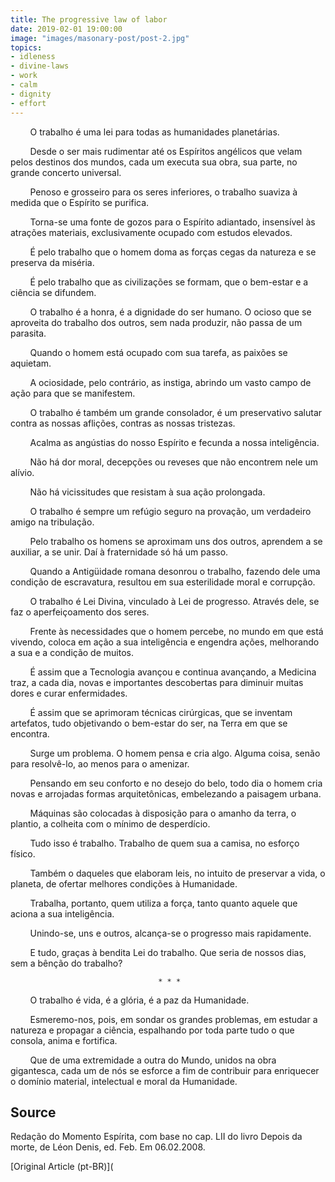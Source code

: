 ```yaml
---
title: The progressive law of labor 
date: 2019-02-01 19:00:00
image: "images/masonary-post/post-2.jpg"
topics: 
- idleness
- divine-laws
- work
- calm
- dignity
- effort
---
```


        O trabalho é uma lei para todas as humanidades planetárias.

        Desde o ser mais rudimentar até os Espíritos angélicos que velam pelos
destinos dos mundos, cada um executa sua obra, sua parte, no grande concerto
universal.

        Penoso e grosseiro para os seres inferiores, o trabalho suaviza à
medida que o Espírito se purifica.

        Torna-se uma fonte de gozos para o Espírito adiantado, insensível às
atrações materiais, exclusivamente ocupado com estudos elevados.

        É pelo trabalho que o homem doma as forças cegas da natureza e se
preserva da miséria.

        É pelo trabalho que as civilizações se formam, que o bem-estar e a
ciência se difundem.

        O trabalho é a honra, é a dignidade do ser humano. O ocioso que se
aproveita do trabalho dos outros, sem nada produzir, não passa de um parasita.

        Quando o homem está ocupado com sua tarefa, as paixões se aquietam.

        A ociosidade, pelo contrário, as instiga, abrindo um vasto campo de
ação para que se manifestem.

        O trabalho é também um grande consolador, é um preservativo salutar
contra as nossas aflições, contras as nossas tristezas.

        Acalma as angústias do nosso Espírito e fecunda a nossa inteligência.

        Não há dor moral, decepções ou reveses que não encontrem nele um
alívio.

        Não há vicissitudes que resistam à sua ação prolongada.

        O trabalho é sempre um refúgio seguro na provação, um verdadeiro amigo
na tribulação.

        Pelo trabalho os homens se aproximam uns dos outros, aprendem a se
auxiliar, a se unir. Daí à fraternidade só há um passo.

        Quando a Antigüidade romana desonrou o trabalho, fazendo dele uma
condição de escravatura, resultou em sua esterilidade moral e corrupção.

        O trabalho é Lei Divina, vinculado à Lei de progresso. Através dele, se
faz o aperfeiçoamento dos seres.

        Frente às necessidades que o homem percebe, no mundo em que está
vivendo, coloca em ação a sua inteligência e engendra ações, melhorando a sua e
a condição de muitos.

        É assim que a Tecnologia avançou e continua avançando, a Medicina traz,
a cada dia, novas e importantes descobertas para diminuir muitas dores e curar
enfermidades.

        É assim que se aprimoram técnicas cirúrgicas, que se inventam
artefatos, tudo objetivando o bem-estar do ser, na Terra em que se encontra.

        Surge um problema. O homem pensa e cria algo. Alguma coisa, senão para
resolvê-lo, ao menos para o amenizar.

        Pensando em seu conforto e no desejo do belo, todo dia o homem cria
novas e arrojadas formas arquitetônicas, embelezando a paisagem urbana.

        Máquinas são colocadas à disposição para o amanho da terra, o plantio,
a colheita com o mínimo de desperdício.

        Tudo isso é trabalho. Trabalho de quem sua a camisa, no esforço físico.

        Também o daqueles que elaboram leis, no intuito de preservar a vida, o
planeta, de ofertar melhores condições à Humanidade.

        Trabalha, portanto, quem utiliza a força, tanto quanto aquele que
aciona a sua inteligência.

        Unindo-se, uns e outros, alcança-se o progresso mais rapidamente.

        E tudo, graças à bendita Lei do trabalho. Que seria de nossos dias, sem
a bênção do trabalho?

                                     * * *

        O trabalho é vida, é a glória, é a paz da Humanidade.

        Esmeremo-nos, pois, em sondar os grandes problemas, em estudar a
natureza e propagar a ciência, espalhando por toda parte tudo o que consola,
anima e fortifica.

        Que de uma extremidade a outra do Mundo, unidos na obra gigantesca,
cada um de nós se esforce a fim de contribuir para enriquecer o domínio
material, intelectual e moral da Humanidade.


## Source
Redação do Momento Espírita, com base no cap. LII
do livro Depois da morte, de Léon Denis, ed. Feb.
Em 06.02.2008.



[Original Article (pt-BR)](
